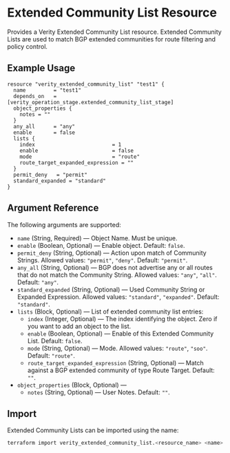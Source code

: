 # Extended Community List Resource

Provides a Verity Extended Community List resource. Extended Community Lists are used to match BGP extended communities for route filtering and policy control.

## Example Usage

```hcl
resource "verity_extended_community_list" "test1" {
  name         = "test1"
  depends_on   = [verity_operation_stage.extended_community_list_stage]
  object_properties {
    notes = ""
  }
  any_all      = "any"
  enable       = false
  lists {
    index                         = 1
    enable                        = false
    mode                          = "route"
    route_target_expanded_expression = ""
  }
  permit_deny   = "permit"
  standard_expanded = "standard"
}
```

## Argument Reference

The following arguments are supported:

- `name` (String, Required) — Object Name. Must be unique.
- `enable` (Boolean, Optional) — Enable object. Default: `false`.
- `permit_deny` (String, Optional) — Action upon match of Community Strings. Allowed values: `"permit"`, `"deny"`. Default: `"permit"`.
- `any_all` (String, Optional) — BGP does not advertise any or all routes that do not match the Community String. Allowed values: `"any"`, `"all"`. Default: `"any"`.
- `standard_expanded` (String, Optional) — Used Community String or Expanded Expression. Allowed values: `"standard"`, `"expanded"`. Default: `"standard"`.
- `lists` (Block, Optional) — List of extended community list entries:
  - `index` (Integer, Optional) — The index identifying the object. Zero if you want to add an object to the list.
  - `enable` (Boolean, Optional) — Enable of this Extended Community List. Default: `false`.
  - `mode` (String, Optional) — Mode. Allowed values: `"route"`, `"soo"`. Default: `"route"`.
  - `route_target_expanded_expression` (String, Optional) — Match against a BGP extended community of type Route Target. Default: `""`.
- `object_properties` (Block, Optional) —
  - `notes` (String, Optional) — User Notes. Default: `""`.

## Import

Extended Community Lists can be imported using the name:

```sh
terraform import verity_extended_community_list.<resource_name> <name>
```
